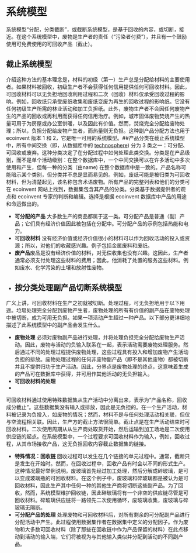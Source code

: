 # 系统模型

系统模型“分配，分类截断”，或截断系统模型，是基于回收的内容，或切断，接近。在这个系统模型中，废物是生产者的责任（“污染者付费”），并且有一个鼓励使用可免费使用的可回收产品（截止）。

## 截止系统模型

介绍这种方法的基本理念是，材料的初级（第一）生产总是分配给材料的主要使用者。如果材料被回收，初级生产者不会获得任何信用提供任何可回收材料。因此，可回收材料可以无负担地回收利用过程和二次（回收）材料仅承受回收过程的影响。例如，回收纸只承受废纸收集和废纸变废为再生的回收过程的影响纸。它没有任何初级生产所需的林业活动和加工负担纸。此外，废物生产者不会因任何废物产生的产品的回收或再利用而获得任何信用治疗。例如，城市固体废物焚烧产生的热量可用于为房屋或办公室供暖，以及因此有价值。然而，焚烧完全分配给废物处理；所以，负担分配给废物产生者，而热量则无负担。这种副产品分配方法也用于
ecoinvent 版本 1 和
2，它是唯一可用的系统模型。##产品分类在截止系统模型中，所有中间交换（即，从数据库中的 [technosphere](https://ecoinvent.org/terminology/))
分为 3
类之一：可分配、可回收或废弃。这种分类决定了在分配过程中如何处理此类交换。分类是在产品级别，而不是单个活动级别：在整个数据库中，一个中间交换可以在许多活动中多次使用和产生，但每一种的分类（由name)
在整个数据库中是一致的。产品名称可能暗示某个类别，但分类并不总是显而易见的。例如，废纸可能是被归类为可回收材料，但为清楚起见，该名称包含术语废物。所有产品的完整列表和他们的分类可在
ecoinvent 网站上找到，数据集包含其产品的分类。分类基于数据提供者的观点和 ecoinvent 专家的判断和编辑。选择是根据 ecoinvent
数据库中产品的用途和命运做出的。

- **可分配的产品**
大多数生产的商品都属于这一类。可分配产品是普通（副）产品；它们具有经济价值因此被包括在分配中。可分配产品的示例包括热能和电力。
- **可回收材料**
  没有经济价值或经济价值很小的材料可以作为回收活动的投入或资源；所以，对他们的收藏感兴趣。例子包括金属废料和废纸。
- **废产品**废品是没有经济价值的材料，对无偿收集也没有兴趣。这因此，生产者通常必须支付处理这些材料的费用；因此，他消耗了处置的服务这些材料。例如废水、化学污染的土壤和放射性废物。
- ## 按分类处理副产品切断系统模型

广义上讲，可回收材料在生产之初就被切断。处理过程，可无负担地用于以下用途。垃圾处理完全分配到废物产生者，废物处理的所有有价值的副产品在废物处理中被切断，成为可用无负担。如果一项活动产生超过一种产品。以下部分更详细地描述了此系统模型中的副产品会发生什么。

- **废物处理**
  必须对废物副产品进行处理，并将处理负担完全分配给废物生产活动。因此，废物与活动的负输入联系在一起，表示活动需要废物处理服务。然后通过不同的处理过程提供废物处理，这些过程具有投入和增加废物产生活动负担的排放。废物处理过程的任何非废物副产品（即不是其他废物）都被切断并且不提供归功于生产活动。因此，分界点是废物处理的终点，这意味着生成的产品可在数据库中获得，并可用作其他活动的无负担输入。
- **可回收材料的处理**
-
可回收材料通过使用特殊数据集从生产活动中分离出来，表示为“产品名称，回收成分截止”。这些数据集没有输入或排放，因此是无负担的。在一个生产活动，材料被记录为负投入，如废物的情况；然而，材料不是与任何处理活动相关联，但仅与空流程相关联。因此，生产方的截止方法很简单。截止点是在生产活动结束时可回收材料。二次使用周期从从生产商处取货开始，然后运输到加工场地是二次使用供应链的起点。在系统模型中，一个过程要求可回收材料作为输入，例如，回收过程，从其市场接收产品，这无负担回收内容截止数据集的链接。
- **特殊情况：回收链**
  回收过程可以发生在几个链接的单元过程中。通常，截断只是发生在开始时。然而，在回收过程中，回收产品有时会以不同的形式生产。这种情况最好举例说明。废玻璃首先经过加工处理，然后分解成碎玻璃，是可以变成玻璃瓶的可回收材料。在这个例子中，废玻璃和碎玻璃都是被认为是可回收材料，因此生产其中任何一种的其他生产商将切断这些副产品。为了回收，然而，系统模型维护回收链，因此碎玻璃将有一个非空的供应链尽管是可回收材料。碎玻璃供应链将一路领先二次使用循环，废玻璃收集，废玻璃与碎玻璃无隔断。
- **可分配产品的处理**
  处理废物和可回收材料后，对所有剩余的可分配副产品进行分配活动中产生。此过程使用数据集作者在数据集中定义的分配因子。作为废物和大多数可回收材料（除了那些在回收链中作为产品保留的材料）在此点移动到活动的输入端，它们将被视为与其他输入类似并分配到活动的不同副产品。
